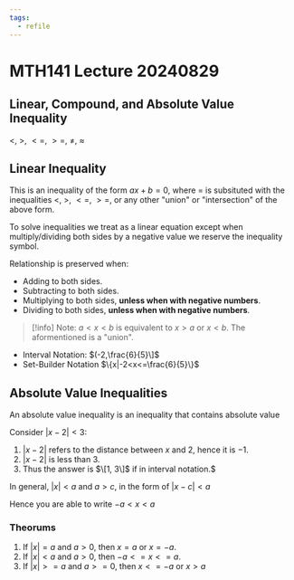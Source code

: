 ```yaml
---
tags:
  - refile
---
```



# MTH141 Lecture 20240829

## Linear, Compound, and Absolute Value Inequality

$<$, $>$, $<=$, $>=$, $\ne$, $\approx$

## Linear Inequality

This is an inequality of the form $ax+b=0$, where $=$ is subsituted with the inequalities $<$, $>$, $<=$, $>=$,
or any other "union" or "intersection" of the above form.

To solve inequalities we treat as a linear equation except when multiply/dividing both sides by a negative value we reserve the inequality symbol.

Relationship is preserved when:

- Adding to both sides.
- Subtracting to both sides.
- Multiplying to both sides, **unless when with negative numbers**.
- Dividing to both sides, **unless when with negative numbers**.

> [!info] Note:
> $a < x < b$ is equivalent to $x>a$ or $x<b$.
> The aformentioned is a "union". 

- Interval Notation: $(-2,\frac{6}{5}\]$
- Set-Builder Notation $\{x|-2<x<=\frac{6}{5}\}$

## Absolute Value Inequalities

An absolute value inequality is an inequality that contains absolute value

Consider $|x-2|<3$:

1. $|x-2|$ refers to the distance between $x$ and $2$, hence it is $-1$.
2. $|x-2|$ is less than $3$.
3. Thus the answer is $\[1, 3\]$ if in interval notation.$

In general, $|x|<a$ and $a>c$, in the form of $|x-c|<a$

Hence you are able to write $-a<x<a$


### Theorums

1. If $|x|=a$ and $a>0$, then $x=a$ or $x=-a$.
2. If $|x|<a$ and $a>0$, then $-a<=x<=a$.
3. If $|x|>=a$ and $a>=0$, then $x<=-a$ or $x>a$

